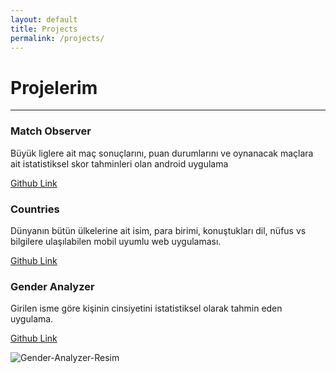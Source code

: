 ```yaml
---
layout: default
title: Projects
permalink: /projects/
---
```


# Projelerim
-----


### Match Observer <i class="far fa-futbol"></i>

Büyük liglere ait maç sonuçlarını, puan durumlarını ve oynanacak maçlara ait istatistiksel skor tahminleri olan android uygulama

<i class="fa fa-link"></i> [Github Link](https://github.com/erkanceylan/match-observer)

### Countries <i class="fa fa-globe"></i>

Dünyanın bütün ülkelerine ait isim, para birimi, konuştukları dil, nüfus vs bilgilere ulaşılabilen mobil uyumlu web uygulaması.

<i class="fa fa-link"></i> [Github Link](https://github.com/erkanceylan/countries)

### Gender Analyzer <i class="fa fa-male"></i>  <i class="fa fa-female"></i>

Girilen isme göre kişinin cinsiyetini istatistiksel olarak tahmin eden uygulama.

<i class="fa fa-link"></i> <i class="fa fa-github"></i> [Github Link](https://github.com/erkanceylan/gender-analyzer)

![Gender-Analyzer-Resim](https://user-images.githubusercontent.com/9788440/34367368-2bd7e5ca-eaaa-11e7-8eeb-d2ff2a77b5ce.png)